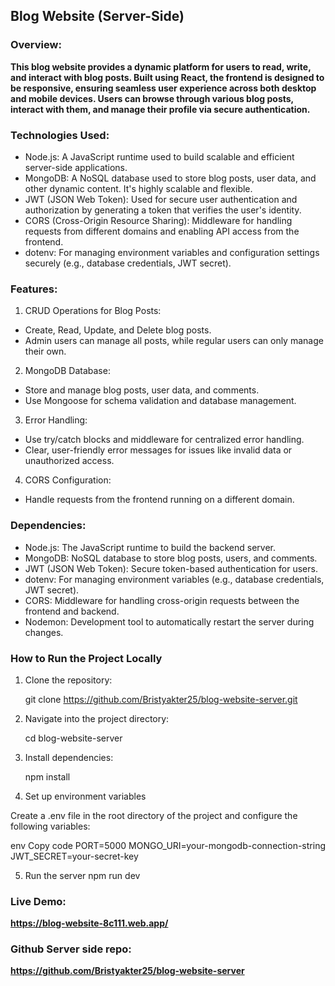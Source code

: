 ## Blog Website (Server-Side)
### Overview:
**This blog website provides a dynamic platform for users to read, write, and interact with blog posts. Built using React, the frontend is designed to be responsive, ensuring seamless user experience across both desktop and mobile devices. Users can browse through various blog posts, interact with them, and manage their profile via secure authentication.**



### Technologies Used:
- Node.js: A JavaScript runtime used to build scalable and efficient server-side applications.
- MongoDB: A NoSQL database used to store blog posts, user data, and other dynamic content. It's highly scalable and flexible.
- JWT (JSON Web Token): Used for secure user authentication and authorization by generating a token that verifies the user's identity.
- CORS (Cross-Origin Resource Sharing): Middleware for handling requests from different domains and enabling API access from the frontend.
- dotenv: For managing environment variables and configuration settings securely (e.g., database credentials, JWT secret).
### Features:
 1. CRUD Operations for Blog Posts:
  - Create, Read, Update, and Delete blog posts.
  - Admin users can manage all posts, while regular users can only manage their own.
 2. MongoDB Database:
  - Store and manage blog posts, user data, and comments.
  - Use Mongoose for schema validation and database management.
 3. Error Handling:
  - Use try/catch blocks and middleware for centralized error handling.
  - Clear, user-friendly error messages for issues like invalid data or unauthorized access.
 4. CORS Configuration:
  - Handle requests from the frontend running on a different domain.
### Dependencies:
- Node.js: The JavaScript runtime to build the backend server.
- MongoDB: NoSQL database to store blog posts, users, and comments.
- JWT (JSON Web Token): Secure token-based authentication for users.
- dotenv: For managing environment variables (e.g., database credentials, JWT secret).
- CORS: Middleware for handling cross-origin requests between the frontend and backend.
- Nodemon: Development tool to automatically restart the server during changes.



### How to Run the Project Locally

1. Clone the repository:

   git clone https://github.com/Bristyakter25/blog-website-server.git

2. Navigate into the project directory:

   cd blog-website-server

3. Install dependencies:

   npm install

4. Set up environment variables

  Create a .env file in the root directory of the project and configure the following variables:

  env
  Copy code
  PORT=5000
  MONGO_URI=your-mongodb-connection-string
  JWT_SECRET=your-secret-key

5. Run the server
   npm run dev



### Live Demo:
 **https://blog-website-8c111.web.app/**
### Github Server side repo: 
 **https://github.com/Bristyakter25/blog-website-server**
